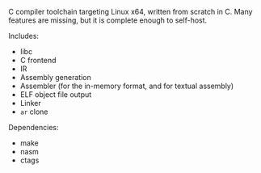 C compiler toolchain targeting Linux x64, written from scratch in C. Many
features are missing, but it is complete enough to self-host.

Includes:

* libc
* C frontend
* IR
* Assembly generation
* Assembler (for the in-memory format, and for textual assembly)
* ELF object file output
* Linker
* `ar` clone

Dependencies:

* make
* nasm
* ctags
